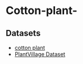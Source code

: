 # Cotton-plant-

## Datasets

  - [cotton plant](https://drive.google.com/drive/folders/1vdr9CC9ChYVW2iXp6PlfyMOGD-4Um1ue?usp=sharing) 
  - [PlantVillage Dataset](https://www.kaggle.com/emmarex/plantdisease)
